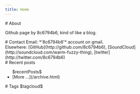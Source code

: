 ```yaml
---
title: Home
---
```


<div id="home_left">

<div id="home_about">
# About

<!--
*"Wram fuzzy thing"* is
kind of like a
["*burrito*"](http://www.urbandictionary.com/define.php?term=Warm%20Fuzzy%20Thing),<br />
or kind of like a blog by 8c6794b6.
-->

Github page by 8c6794b6, kind of like a blog.

</div>


<div id="home_contact">
# Contact
Email: *'8c6794b6'* account on gmail.<br />
Elsewhere:
[GitHub](http://github.com/8c6794b6),
[SoundCloud](http://soundcloud.com/warm-fuzzy-thing),
[twitter](http://twitter.com/8c6794b6)
</div>

</div>

<div id="home_right">

<div id="recent_posts">
# Recent posts
<ul id="post_list">
  $recentPosts$
  <li> [More ...](/archive.html) </li>
</ul>
</div>

<div id="tag_cloud">
# Tags
$tagcloud$
</div>




</div>
<div class="clear"></div>
